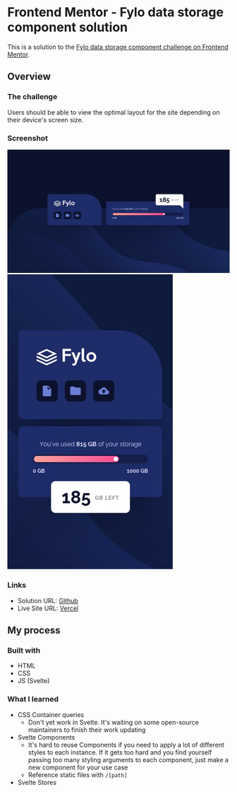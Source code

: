 # Frontend Mentor - Fylo data storage component solution

This is a solution to the [Fylo data storage component challenge on Frontend Mentor](https://www.frontendmentor.io/challenges/fylo-data-storage-component-1dZPRbV5n).

## Overview

### The challenge

Users should be able to view the optimal layout for the site depending on their device's screen size.

### Screenshot

![](./design/desktop-design.jpg)
![](./design/mobile-design.jpg)

### Links

- Solution URL: [Github](https://github.com/jeremylloyd/data-storage-component)
- Live Site URL: [Vercel](https://data-storage-component-bhsl-m72lfywos-jeremylloyd.vercel.app/)

## My process

### Built with

- HTML
- CSS
- JS (Svelte)

### What I learned

- CSS Container queries
  - Don't yet work in Svelte. It's waiting on some open-source maintainers to finish their work updating
- Svelte Components
  - It's hard to reuse Components if you need to apply a lot of different styles to each instance. If it gets too hard and you find yourself passing too many styling arguments to each component, just make a new component for your use case
  - Reference static files with `/[path]`
- Svelte Stores
